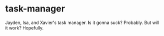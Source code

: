 # task-manager
Jayden, Isa, and Xavier's task manager. Is it gonna suck? Probably. But will it work? Hopefully.
